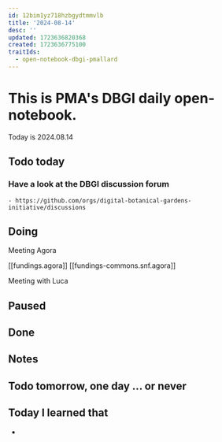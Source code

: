 ```yaml
---
id: 12bim1yz718hzbgydtmmvlb
title: '2024-08-14'
desc: ''
updated: 1723636820368
created: 1723636775100
traitIds:
  - open-notebook-dbgi-pmallard
---
```



# This is PMA's DBGI daily open-notebook.

Today is 2024.08.14

## Todo today

### Have a look at the DBGI discussion forum
    - https://github.com/orgs/digital-botanical-gardens-initiative/discussions
###
###

## Doing

Meeting Agora 

[[fundings.agora]]
[[fundings-commons.snf.agora]]


Meeting with Luca



## Paused

## Done

## Notes

## Todo tomorrow, one day ... or never

###
###
###


## Today I learned that

-